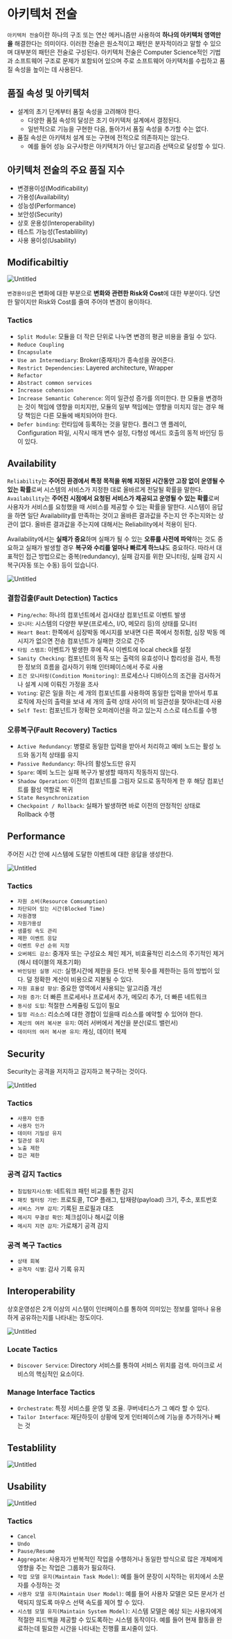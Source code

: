 # 아키텍처 전술

`아키텍처 전술`이란 하나의 구조 또는 연산 메커니즘만 사용하여 **하나의 아키텍처 영역만을** 해결한다는 의미이다. 이러한 전술은 원소적이고 패턴은 분자적이라고 말할 수 있으며 대부분의 패턴은 전술로 구성된다. 아키텍처 전술은 Computer Science적인 기법과 소프트웨어 구조로 문제가 포함되어 있으며 주로 소프트웨어 아키텍처를 수립하고 품질 속성을 높이는 데 사용된다.

## 품질 속성 및 아키텍처

- 설계의 초기 단계부터 품질 속성을 고려해야 한다.
  - 다양한 품질 속성의 달성은 초기 아키텍처 설계에서 결정된다.
  - 일반적으로 기능을 구현한 다음, 돌아가서 품질 속성을 추가할 수는 없다.
- 품질 속성은 아키텍처 설계 또는 구현에 전적으로 의존하지는 않는다.
  - 예를 들어 성능 요구사항은 아키텍처가 아닌 알고리즘 선택으로 달성할 수 있다.

## 아키텍처 전술의 주요 품질 지수

- 변경용이성(Modificability)
- 가용성(Availability)
- 성능성(Performance)
- 보안성(Security)
- 상호 운용성(Interoperability)
- 테스트 가능성(Testablility)
- 사용 용이성(Usability)

## Modificabiltiy

![Untitled](ArchitectureTactics/Untitled.jpeg)

`변경용이성`은 변화에 대한 부분으로 **변화와 관련한 Risk와 Cost**에 대한 부분이다. 당연한 말이지만 Risk와 Cost를 줄여 주어야 변경이 용이하다.

### Tactics

- `Split Module`: 모듈을 더 작은 단위로 나누면 변경의 평균 비용을 줄일 수 있다.
- `Reduce Coupling`
- `Encapsulate`
- `Use an Intermediary`: Broker(중재자)가 종속성을 끊어준다.
- `Restrict Dependencies`: Layered architecture, Wrapper
- `Refactor`
- `Abstract common services`
- `Increase cohension`
- `Increase Semantic Coherence`: 의미 일관성 증가를 의미한다. 한 모듈을 변경하는 것이 책임에 영향을 미치지만, 모듈의 일부 책임에는 영향을 미치지 않는 경우 해당 책임은 다른 모듈에 배치되어야 한다.
- `Defer binding`: 런타임에 등록하는 것을 말한다. 플러그 앤 플레이, Configuration 파일, 시작시 매개 변수 설정, 다형성 메서드 호출의 동적 바인딩 등이 있다.

## Availability

`Reliability`는 **주어진 환경에서 특정 목적을 위해 지정된 시간동안 고장 없이 운영될 수 있는 확률**로써 시스템의 서비스가 지정한 대로 올바르게 전달될 확률을 말한다. `Availability`는 **주어진 시점에서 요청된 서비스가 제공되고 운영될 수 있는 확률**로써 사용자가 서비스를 요청했을 때 서비스를 제공할 수 있는 확률을 말한다. 시스템이 응답을 하면 일단 Availability를 만족하는 것이고 올바른 결과값을 주는지 안 주는지와는 상관이 없다. 올바른 결과값을 주는지에 대해서는 Reliability에서 적용이 된다.

Availability에서는 **실패가 중요**하며 실패가 될 수 있는 **오류를 사전에 파악**하는 것도 중요하고 실패가 발생할 경우 **복구와 수리를 얼마나 빠르게 하느냐**도 중요하다. 따라서 대표적인 접근 방법으로는 중복(redundancy), 실패 감지를 위한 모니터링, 실패 감지 시 복구(자동 또는 수동) 등이 있습니다.

![Untitled](ArchitectureTactics/Untitled.png)

### 결함검출(Fault Detection) Tactics

- `Ping/echo`: 하나의 컴포넌트에서 검사대상 컴포넌트로 이벤트 발생
- `모니터`: 시스템의 다양한 부분(프로세스, I/O, 메모리 등)의 상태를 모니터
- `Heart Beat`: 한쪽에서 심장박동 메시지를 보내면 다른 쪽에서 청취함, 심장 박동 메시지가 없으면 전송 컴포넌트가 실패한 것으로 간주
- `타임 스탬프`: 이벤트가 발생한 후에 즉시 이벤트에 local check를 설정
- `Sanity Checking`: 컴포넌트의 동작 또는 출력의 유효성이나 합리성을 검사, 특정한 정보의 흐름을 검사하기 위해 인터페이스에서 주로 사용
- `조건 모니터링(Condition Monitoring)`: 프로세스나 디바이스의 조건을 검사하거나 설계 시에 이뤄진 가정을 조사
- `Voting`: 같은 일을 하는 세 개의 컴포넌트를 사용하여 동일한 입력을 받아서 투표 로직에 자신의 출력을 보내 세 개의 출력 상태 사이의 비 일관성을 찾아내는데 사용
- `Self Test`: 컴포넌트가 정확한 오퍼레이션을 하고 있는지 스스로 테스트를 수행

### 오류복구(Fault Recovery) Tactics

- `Active Redundancy`: 병렬로 동일한 입력을 받아서 처리하고 예비 노드는 활성 노드와 동기적 상태를 유지
- `Passive Redundancy`: 하나의 활성노드만 유지
- `Spare`: 예비 노드는 실패 복구가 발생할 때까지 작동하지 않는다.
- `Shadow Operation`: 이전의 컴포넌트를 그림자 모드로 동작하게 한 후 해당 컴포넌트를 활성 역할로 복귀
- `State Resynchronization`
- `Checkpoint / Rollback`: 실패가 발생하면 바로 이전의 안정적인 상태로 Rollback 수행

## Performance

주어진 시간 안에 시스템에 도달한 이벤트에 대한 응답을 생성한다.

![Untitled](ArchitectureTactics/Untitled1.png)

### Tactics

- `자원 소비(Resource Comsumption)`
- `차단되어 있는 시간(Blocked Time)`
- `자원경쟁`
- `자원가용성`
- `샘플링 속도 관리`
- `제한 이벤트 응답`
- `이벤트 우선 순위 지정`
- `오버헤드 감소`: 중개자 또는 구성요소 체인 제거, 비효율적인 리소스의 주기적인 제거(해시 테이블의 재초기화)
- `바인딩된 실행 시간`: 실행시간에 제한을 둔다. 반복 횟수를 제한하는 등의 방법이 있다. 덜 정확한 계산이 비용으로 지불될 수 있다.
- `자원 효율성 향상`: 중요한 영역에서 사용되는 알고리즘 개선
- `자원 증가`: 더 빠른 프로세서나 프로세서 추가, 메모리 추가, 더 빠른 네트워크
- `동시성 도입`: 적절한 스케쥴링 도입이 필요
- `일정 리소스`: 리소스에 대한 경합이 있을때 리소스를 예약할 수 있어야 한다.
- `계산의 여러 복사본 유지`: 여러 서버에서 계산을 분산(로드 밸런서)
- `데이터의 여러 복사본 유지`: 캐싱, 데이터 복제

## Security

Security는 공격을 저지하고 감지하고 복구하는 것이다.

![Untitled](ArchitectureTactics/Untitled2.png)

### Tactics

- `사용자 인증`
- `사용자 인가`
- `데이터 기밀성 유지`
- `일관성 유지`
- `노출 제한`
- `접근 제한`

### 공격 감지 Tactics

- `침입탐지시스템`: 네트워크 패턴 비교를 통한 감지
- `패킷 필터링 기반`: 프로토콜, TCP 플래그, 탑재량(payload) 크기, 주소, 포트번호
- `서비스 거부 감지`: 기록된 프로필과 대조
- `메시지 무결성 확인`: 체크섬이나 해시값 이용
- `메시지 지연 감지`: 가로채기 공격 감지

### 공격 복구 Tactics

- `상태 회복`
- `공격자 식별`: 감사 기록 유지

## Interoperability

상호운영성은 2개 이상의 시스템이 인터페이스를 통하여 의미있는 정보를 얼마나 유용하게 공유하는지를 나타내는 정도이다.

![Untitled](ArchitectureTactics/Untitled1.jpeg)

### Locate Tactics

- `Discover Service`: Directory 서비스를 통하여 서비스 위치를 검색. 마이크로 서비스의 핵심적인 요소이다.

### Manage Interface Tactics

- `Orchestrate`: 특정 서비스를 운영 및 조율. 쿠버네티스가 그 예라 할 수 있다.
- `Tailor Interface`: 재단하듯이 상황에 맞게 인터페이스에 기능을 추가하거나 빼는 것

## Testablility

![Untitled](ArchitectureTactics/Untitled3.png)

## Usability

![Untitled](ArchitectureTactics/Untitled4.png)

### Tactics

- `Cancel`
- `Undo`
- `Pause/Resume`
- `Aggregate`: 사용자가 반복적인 작업을 수행하거나 동일한 방식으로 많은 개체에게 영향을 주는 작업은 그룹화가 필요하다.
- `작업 모델 유지(Maintain Task Model)`: 예를 들어 문장이 시작하는 위치에서 소문자를 수정하는 것
- `사용자 모델 유지(Maintain User Model)`: 예를 들어 사용자 모델은 모든 문서가 선택되지 않도록 마우스 선택 속도를 제어 할 수 있다.
- `시스템 모델 유지(Maintain System Model)`: 시스템 모델은 예상 되는 사용자에게 적절한 피드백을 제공할 수 있도록하는 시스템 동작이다. 예를 들어 현재 활동을 완료하는데 필요한 시간을 나타내는 진행률 표시줄이 있다.
